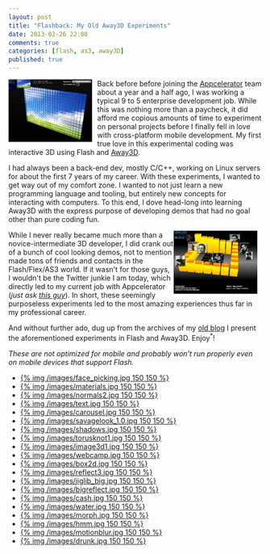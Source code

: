 ```yaml
---
layout: post
title: "Flashback: My Old Away3D Experiments"
date: 2013-02-26 22:08
comments: true
categories: [flash, as3, away3D]
published: true
---
```


<a class="fancybox.iframe" href="/demos/image3d/sandbox.html" ><img src="/images/image3d1.jpg" style="width:33%; float:left; margin-right:10px;"></a>

Back before before joining the [Appcelerator](http://www.appcelerator.com/) team about a year and a half ago, I was working a typical 9 to 5 enterprise development job. While this was nothing more than a paycheck, it did afford me copious amounts of time to experiment on personal projects before I finally fell in love with cross-platform mobile development. My first true love in this experimental coding was interactive 3D using Flash and [Away3D](http://away3d.com/).

<!-- more -->

I had always been a back-end dev, mostly C/C++, working on Linux servers for about the first 7 years of my career. With these experiments, I wanted to get way out of my comfort zone. I wanted to not just learn a new programming language and tooling, but entirely new concepts for interacting with computers. To this end, I dove head-long into learning Away3D with the express purpose of developing demos that had no goal other than pure coding fun.

<a class="fancybox.iframe" href="/demos/cash/cash.html" ><img src="/images/cash.jpg" style="width:33%; float:right; margin-right:10px;"></a>

While I never really became much more than a novice-intermediate 3D developer, I did crank out of a bunch of cool looking demos, not to mention made tons of friends and contacts in the Flash/Flex/AS3 world. If it wasn't for those guys, I wouldn't be the Twitter junkie I am today, which directly led to my current job with Appcelerator (_just ask [this guy](https://twitter.com/fusion94)_). In short, these seemingly purposeless experiments led to the most amazing experiences thus far in my professional career.

And without further ado, dug up from the archives of my [old blog](http://savagelook.com/blog/) I present the aforementioned experiments in Flash and Away3D. Enjoy<sup>*</sup>!

_These are not optimized for mobile and probably won't run properly even on mobile devices that support Flash._

<ul id="grid">
	<li><a class="fancybox.iframe" href="/demos/face_picking/sandbox.html" >{% img /images/face_picking.jpg 150 150 %}</a></li>
	<li><a class="fancybox.iframe" href="/demos/materials/sandbox.html" >{% img /images/materials.jpg 150 150 %}</a></li>
	<li><a class="fancybox.iframe" href="/demos/normals_align/sandbox.html" >{% img /images/normals2.jpg 150 150 %}</a></li>
	<li><a class="fancybox.iframe" href="/demos/text_demo/text_demo.html" >{% img /images/text.jpg 150 150 %}</a></li>
	<li><a class="fancybox.iframe" href="/demos/carousel/sandbox.html" >{% img /images/carousel.jpg 150 150 %}</a></li>
	<li><a class="fancybox.iframe" href="/projects/savagelook_1.0/index.html" >{% img /images/savagelook_1.0.jpg 150 150 %}</a></li>
	<li><a class="fancybox.iframe" href="/demos/shadows/Shadows.html" >{% img /images/shadows.jpg 150 150 %}</a></li>
	<li><a class="fancybox.iframe" href="/demos/3ds_load/sandbox.html" >{% img /images/torusknot1.jpg 150 150 %}</a></li>
	<li><a class="fancybox.iframe" href="/demos/image3d/sandbox.html" >{% img /images/image3d1.jpg 150 150 %}</a></li>
	<li><a class="fancybox.iframe" href="/demos/webcam/webcam.html" >{% img /images/webcamp.jpg 150 150 %}</a></li>
	<li><a class="fancybox.iframe" href="/demos/box2d/box2d.swf" >{% img /images/box2d.jpg 150 150 %}</a></li>
	<li><a class="fancybox.iframe" href="/demos/reflect_away3d/reflect_away3d.html" >{% img /images/reflect3.jpg 150 150 %}</a></li>
	<li><a class="fancybox.iframe" href="/demos/jiglib_away3d/jiglib_away3d.html" >{% img /images/jiglib_big.jpg 150 150 %}</a></li>
	<li><a class="fancybox.iframe" href="/demos/reflect_camera2/reflect_camera.html" >{% img /images/bigreflect.jpg 150 150 %}</a></li>
	<li><a class="fancybox.iframe" href="/demos/cash/cash.html" >{% img /images/cash.jpg 150 150 %}</a></li>
	<li><a class="fancybox.iframe" href="/demos/away3d_heightmap/away3d_heightmap.html" >{% img /images/water.jpg 150 150 %}</a></li>
	<li><a class="fancybox.iframe" href="/demos/away3d_morph/away3d_morph.html" >{% img /images/morph.jpg 150 150 %}</a></li>
	<li><a class="fancybox.iframe" href="/demos/away3d_HeightMapModifier/away3d_HeightMapModifier.html" >{% img /images/hmm.jpg 150 150 %}</a></li>
	<li><a class="fancybox.iframe" href="/demos/away3d_motion/away3d_motion.html" >{% img /images/motionblur.jpg 150 150 %}</a></li>
	<li><a class="fancybox.iframe" href="/demos/away3d_drunk/away3d_drunk.html" >{% img /images/drunk.jpg 150 150 %}</a></li>
</ul>



